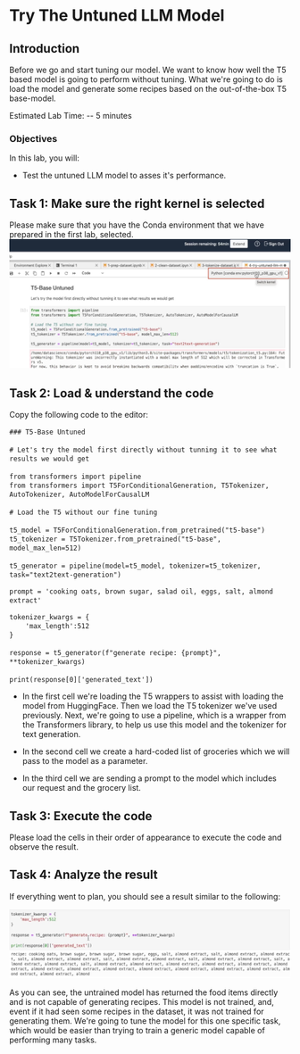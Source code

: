 # Try The Untuned LLM Model

## Introduction

Before we go and start tuning our model. We want to know how well the T5 based model is going to perform without tuning. What we're going to do is load the model and generate some recipes based on the out-of-the-box T5 base-model.

Estimated Lab Time: -- 5 minutes

### Objectives

In this lab, you will:

* Test the untuned LLM model to asses it's performance.

## Task 1: Make sure the right kernel is selected

Please make sure that you have the Conda environment that we have prepared in the first lab, selected.
![Select the right kernel](images/select-kernel.jpg)

## Task 2: Load & understand the code

Copy the following code to the editor:

```ipynb
### T5-Base Untuned

# Let's try the model first directly without tunning it to see what results we would get

from transformers import pipeline
from transformers import T5ForConditionalGeneration, T5Tokenizer, AutoTokenizer, AutoModelForCausalLM

# Load the T5 without our fine tuning

t5_model = T5ForConditionalGeneration.from_pretrained("t5-base")
t5_tokenizer = T5Tokenizer.from_pretrained("t5-base", model_max_len=512)

t5_generator = pipeline(model=t5_model, tokenizer=t5_tokenizer, task="text2text-generation")
```

```ipynb
prompt = 'cooking oats, brown sugar, salad oil, eggs, salt, almond extract'
```

```ipynb
tokenizer_kwargs = {
    'max_length':512
}

response = t5_generator(f"generate recipe: {prompt}", **tokenizer_kwargs)

print(response[0]['generated_text'])
```

* In the first cell we're loading the T5 wrappers to assist with loading the model from HuggingFace. Then we load the T5 tokenizer we've used previously. Next, we're going to use a pipeline, which is a wrapper from the Transformers library, to help us use this model and the tokenizer for text generation.

* In the second cell we create a hard-coded list of groceries which we will pass to the model as a parameter.

* In the third cell we are sending a prompt to the model which includes our request and the grocery list.

## Task 3: Execute the code

Please load the cells in their order of appearance to execute the code and observe the result.

## Task 4: Analyze the result

If everything went to plan, you should see a result similar to the following:

![Select the right kernel](images/test-result.jpg)

As you can see, the untrained model has returned the food items directly and is not capable of generating recipes. This model is not trained, and, event if it had seen some recipes in the dataset, it was not trained for generating them. We're going to tune the model for this one specific task, which would be easier than trying to train a generic model capable of performing many tasks.
